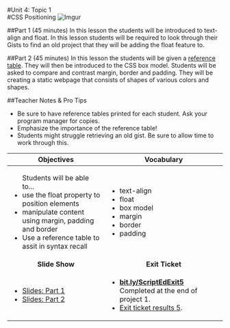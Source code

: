 #Unit 4: Topic 1  
#CSS Positioning
 ![Imgur](https://i.imgur.com/ghMzqaf.png)
 
##Part 1 (45 minutes)
In this lesson the students will be introduced to text-align and float. In this lesson students will be required to look through their Gists to find an old project that they will be adding the float feature to.

##Part 2 (45 minutes)
In this lesson the students will be given a [reference table](). They will then be introduced to the CSS box model. Students will be asked to compare and contrast margin, border and padding. They will be creating a static webpage that consists of shapes of various colors and shapes.

##Teacher Notes & Pro Tips
* Be sure to have reference tables printed for each student. Ask your program manager for copies.
* Emphasize the importance of the reference table! 
*  Students might struggle retrieving an old gist. Be sure to allow time to work through this.

| Objectives | Vocabulary |
|-------|-------|
| <ul>Students will be able to...<li> use the float property to position elements</li> <li>manipulate content using margin, padding and border</li> <li>Use a reference table to assit in syntax recall</li> </ul>  | <ul> <li>text-align</li> <li>float</li> <li>box model</li> <li>margin</li><li>border</li><li>padding</li></ul> | 
| <center> **Slide Show** </center> |<center> **Exit Ticket** </center> |
|<ul><li>[Slides: Part 1](https://docs.google.com/presentation/d/1Janj66gaRWaXFtr9EnxK2l7LBk-_CnH4EUnf0YtPI-k/edit#slide=id.g12ee5b58a7_0_0)</li> <li>[Slides: Part 2](https://docs.google.com/presentation/d/1Janj66gaRWaXFtr9EnxK2l7LBk-_CnH4EUnf0YtPI-k/edit#slide=id.g1349ad4351_0_149)</li></ul>| <ul><li>[**bit.ly/ScriptEdExit5**](http://bit.ly/ScriptEdExit4) Completed at the end of project 1.</li> <li>[Exit ticket results 5]().</li> </ul> | 


